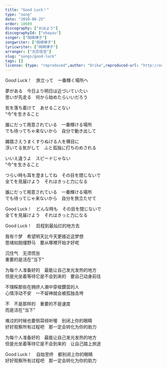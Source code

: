 ```yaml
---
title: "Good Luck！"
type: "song"
date: "2010-08-25"
order: 10609
discography: ["おはよう"]
discographyId: ["ohayou"]
singer: ["岡崎律子"]
songwriter: ["岡崎律子"]
lyricwriter: ["岡崎律子"]
arranger: ["光宗信吉"]
slug: "songs/good-luck"
tags: []
license: {type: "reproduced",author: "Orika",reproduced-url: "http://orikamushi.myweb.hinet.net/",reproduced-website: "織歌蟲網站"}
---
```


Good Luck！　旅立って　一番輝く場所へ   
  
夢がある　今日より明日は近づいていたい   
思いが先走る　何から始めたらいいだろう   
  
気を落ち着けて　あせることない   
“今”を生きること   
  
誰にだって用意されている　一番輝ける場所   
でも待ってちゃ来ないから　自分で動き出して   
  
雑踏さえうまくすりぬける人を横目に   
浮いてる気がして　ふと孤独に打ちのめされる   
  
いいえ違うよ　スピードじゃない  
 “今”を生きること   
  
つらい時も耳を澄ましてね　その目を閉じないで   
全てを見届けよう　それはきっと力になる   
  
誰にだって用意されている　一番輝ける場所   
でも待ってじゃ来ないから　自分を旅立たせて   
  
Good Luck！　どんな時も　その目を閉じないで   
全てを見届けよう　それはきっと力になる  
  
Good Luck！　启程到最灿烂的地方去   
  
我有个梦　希望明天比今天更接近这梦想   
思绪如脱缰野马　要从哪裡开始才好呢   
  
沉住气　无须慌张   
重要的是活在“当下”   
  
为每个人准备好的　最能让自己发光发热的地方   
但是光坐着等待它是不会到来的　要自己动身前往   
  
不理睬那些在拥挤人潮中穿梭鑽营的人   
心情浮动不安　一不留神就会被孤独击垮   
  
不　不是那样的　重要的不是速度   
而是活在“当下”   
  
难过的时候也要侧耳倾听喔　别闭上你的眼睛   
好好观察所有过程吧　那一定会转化为你的助力   
  
为每个人准备好的　最能让自己发光发热的地方   
但是光坐着等待它是不会到来的　让自己踏上旅途   
  
Good Luck！　自始至终　都别闭上你的眼睛   
好好观察所有过程吧　那一定会转化为你的助力
